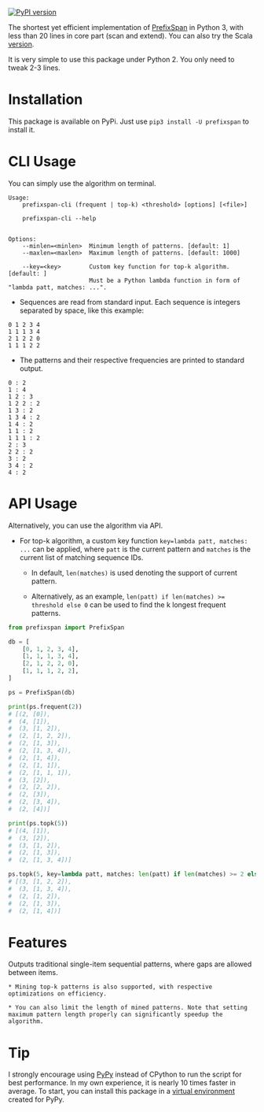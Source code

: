 [![PyPI version](https://badge.fury.io/py/prefixspan.svg)](https://badge.fury.io/py/prefixspan)

The shortest yet efficient implementation of [PrefixSpan](http://www.cs.sfu.ca/~jpei/publications/span.pdf) in Python 3, with less than 20 lines in core part (scan and extend). You can also try the Scala [version](https://github.com/chuanconggao/PrefixSpan-scala).

It is very simple to use this package under Python 2. You only need to tweak 2-3 lines.

# Installation

This package is available on PyPi. Just use `pip3 install -U prefixspan` to install it.

# CLI Usage

You can simply use the algorithm on terminal.

```
Usage:
    prefixspan-cli (frequent | top-k) <threshold> [options] [<file>]

    prefixspan-cli --help


Options:
    --minlen=<minlen>  Minimum length of patterns. [default: 1]
    --maxlen=<maxlen>  Maximum length of patterns. [default: 1000]

    --key=<key>        Custom key function for top-k algorithm. [default: ]
                       Must be a Python lambda function in form of "lambda patt, matches: ...".
```

* Sequences are read from standard input. Each sequence is integers separated by space, like this example:

```
0 1 2 3 4
1 1 1 3 4
2 1 2 2 0
1 1 1 2 2
```

* The patterns and their respective frequencies are printed to standard output.

```
0 : 2
1 : 4
1 2 : 3
1 2 2 : 2
1 3 : 2
1 3 4 : 2
1 4 : 2
1 1 : 2
1 1 1 : 2
2 : 3
2 2 : 2
3 : 2
3 4 : 2
4 : 2
```

# API Usage

Alternatively, you can use the algorithm via API.

- For top-k algorithm, a custom key function `key=lambda patt, matches: ...` can be applied, where `patt` is the current pattern and `matches` is the current list of matching sequence IDs.
    
    - In default, `len(matches)` is used denoting the support of current pattern.

    - Alternatively, as an example, `len(patt) if len(matches) >= threshold else 0` can be used to find the k longest frequent patterns.

``` python
from prefixspan import PrefixSpan

db = [
    [0, 1, 2, 3, 4],
    [1, 1, 1, 3, 4],
    [2, 1, 2, 2, 0],
    [1, 1, 1, 2, 2],
]

ps = PrefixSpan(db)

print(ps.frequent(2))
# [(2, [0]),
#  (4, [1]),
#  (3, [1, 2]),
#  (2, [1, 2, 2]),
#  (2, [1, 3]),
#  (2, [1, 3, 4]),
#  (2, [1, 4]),
#  (2, [1, 1]),
#  (2, [1, 1, 1]),
#  (3, [2]),
#  (2, [2, 2]),
#  (2, [3]),
#  (2, [3, 4]),
#  (2, [4])]

print(ps.topk(5))
# [(4, [1]),
#  (3, [2]),
#  (3, [1, 2]),
#  (2, [1, 3]),
#  (2, [1, 3, 4])]

ps.topk(5, key=lambda patt, matches: len(patt) if len(matches) >= 2 else 0)
# [(3, [1, 2, 2]),
#  (3, [1, 3, 4]),
#  (2, [1, 2]),
#  (2, [1, 3]),
#  (2, [1, 4])]
```

# Features

Outputs traditional single-item sequential patterns, where gaps are allowed between items.

    * Mining top-k patterns is also supported, with respective optimizations on efficiency.
  
    * You can also limit the length of mined patterns. Note that setting maximum pattern length properly can significantly speedup the algorithm.

# Tip

I strongly encourage using [PyPy](http://pypy.org/) instead of CPython to run the script for best performance. In my own experience, it is nearly 10 times faster in average. To start, you can install this package in a [virtual environment](https://virtualenv.pypa.io/en/stable/) created for PyPy.
